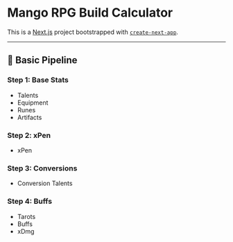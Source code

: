 # Mango RPG Build Calculator

This is a [Next.js](https://nextjs.org) project bootstrapped with [`create-next-app`](https://nextjs.org/docs/app/api-reference/cli/create-next-app).

---

## 🧮 Basic Pipeline

### Step 1: Base Stats
- Talents
- Equipment
- Runes
- Artifacts

### Step 2: xPen
- xPen

### Step 3: Conversions
- Conversion Talents

### Step 4: Buffs
- Tarots
- Buffs
- xDmg
